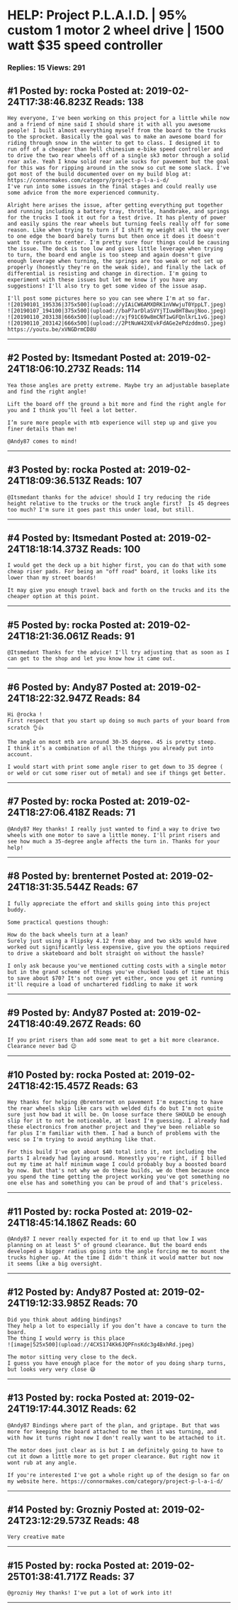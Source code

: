 # HELP: Project P.L.A.I.D. &#124; 95% custom 1 motor 2 wheel drive &#124; 1500 watt $35 speed controller

### Replies: 15 Views: 291

## \#1 Posted by: rocka Posted at: 2019-02-24T17:38:46.823Z Reads: 138

```
Hey everyone, I've been working on this project for a little while now and a friend of mine said I should share it with all you awesome people! I built almost everything myself from the board to the trucks to the sprocket. Basically the goal was to make an awesome board for riding through snow in the winter to get to class. I designed it to run off of a cheaper than hell chinesium e-bike speed controller and to drive the two rear wheels off of a single sk3 motor through a solid rear axle. Yeah I know solid rear axle sucks for pavement but the goal for this was for ripping around in the snow so cut me some slack. I've got most of the build documented over on my build blog at: 
https://connormakes.com/category/project-p-l-a-i-d/
I've run into some issues in the final stages and could really use some advice from the more experienced community.

Alright here arises the issue, after getting everything put together and running including a battery tray, throttle, handbrake, and springs for the trucks I took it out for a test drive. It has plenty of power and easily spins the rear wheels but turning feels really off for some reason. Like when trying to turn if I shift my weight all the way over to one edge the board barely turns but then once it does it doesn't want to return to center. I'm pretty sure four things could be causing the issue. The deck is too low and gives little leverage when trying to turn, the board end angle is too steep and again doesn't give enough leverage when turning, the springs are too weak or not set up properly (honestly they're on the weak side), and finally the lack of differential is resisting and change in direction. I'm going to experiment with these issues but let me know if you have any suggestions! I'll also try to get some video of the issue asap.

I'll post some pictures here so you can see where I'm at so far.
![20190101_195336|375x500](upload://yIAiCW6AMXDRK1nVWwjuT0YppLT.jpeg) 
![20190107_194100|375x500](upload://baP7arDlaSVYjTIuw8HT8wujNoo.jpeg) 
![20190110_203138|666x500](upload://xjf91C69w8mCNf1wGFQnlkrL1vG.jpeg) 
![20190110_203142|666x500](upload://2PtNuW42XEvkFdAGe2ePdzddmsO.jpeg)
https://youtu.be/xVNGDrmCD8U
```

---
## \#2 Posted by: Itsmedant Posted at: 2019-02-24T18:06:10.273Z Reads: 114

```
Yea those angles are pretty extreme. Maybe try an adjustable baseplate and find the right angle!

Lift the board off the ground a bit more and find the right angle for you and I think you’ll feel a lot better.

I’m sure more people with mtb experience will step up and give you finer details than me!

@Andy87 comes to mind!
```

---
## \#3 Posted by: rocka Posted at: 2019-02-24T18:09:36.513Z Reads: 107

```
@Itsmedant thanks for the advice! should I try reducing the ride height relative to the trucks or the truck angle first?  Is 45 degrees too much? I'm sure it goes past this under load, but still.
```

---
## \#4 Posted by: Itsmedant Posted at: 2019-02-24T18:18:14.373Z Reads: 100

```
I would get the deck up a bit higher first, you can do that with some cheap riser pads. For being an "off road" board, it looks like its lower than my street boards!

It may give you enough travel back and forth on the trucks and its the cheaper option at this point.
```

---
## \#5 Posted by: rocka Posted at: 2019-02-24T18:21:36.061Z Reads: 91

```
@Itsmedant Thanks for the advice! I'll try adjusting that as soon as I can get to the shop and let you know how it came out.
```

---
## \#6 Posted by: Andy87 Posted at: 2019-02-24T18:22:32.947Z Reads: 84

```
Hi @rocka !
First respect that you start up doing so much parts of your board from scratch 👌👍

The angle on most mtb are around 30-35 degree. 45 is pretty steep.
I think it’s a combination of all the things you already put into account.

I would start with print some angle riser to get down to 35 degree ( or weld or cut some riser out of metal) and see if things get better.
```

---
## \#7 Posted by: rocka Posted at: 2019-02-24T18:27:06.418Z Reads: 71

```
@Andy87 Hey thanks! I really just wanted to find a way to drive two wheels with one motor to save a little money. I'll print risers and see how much a 35-degree angle affects the turn in. Thanks for your help!
```

---
## \#8 Posted by: brenternet Posted at: 2019-02-24T18:31:35.544Z Reads: 67

```
I fully appreciate the effort and skills going into this project buddy. 

Some practical questions though:

How do the back wheels turn at a lean? 
Surely just using a Flipsky 4.12 from ebay and two sk3s would have worked out significantly less expensive, give you the options required to drive a skateboard and bolt straight on without the hassle?

I only ask because you've mentioned cutting costs with a single motor but in the grand scheme of things you've chucked loads of time at this to save about $70? It's not over yet either, once you get it running it'll require a load of unchartered fiddling to make it work
```

---
## \#9 Posted by: Andy87 Posted at: 2019-02-24T18:40:49.267Z Reads: 60

```
If you print risers than add some meat to get a bit more clearance. Clearance never bad 😉
```

---
## \#10 Posted by: rocka Posted at: 2019-02-24T18:42:15.457Z Reads: 63

```
Hey thanks for helping @brenternet on pavement I'm expecting to have the rear wheels skip like cars with welded difs do but I'm not quite sure just how bad it will be. On loose surface there SHOULD be enough slip for it to not be noticeable, at least I'm guessing. I already had these electronics from another project and they've been reliable so far plus I'm familiar with them. I had a bunch of problems with the vesc so I'm trying to avoid anything like that. 

For this build I've got about $40 total into it, not including the parts I already had laying around. Honestly you're right, if I billed out my time at half minimum wage I could probably buy a boosted board by now. But that's not why we do these builds, we do them because once you spend the time getting the project working you've got something no one else has and something you can be proud of and that's priceless.
```

---
## \#11 Posted by: rocka Posted at: 2019-02-24T18:45:14.186Z Reads: 60

```
@Andy87 I never really expected for it to end up that low I was planning on at least 5" of ground clearance. But the board ends developed a bigger radius going into the angle forcing me to mount the trucks higher up. At the time I didn't think it would matter but now it seems like a big oversight.
```

---
## \#12 Posted by: Andy87 Posted at: 2019-02-24T19:12:33.985Z Reads: 70

```
Did you think about adding bindings?
They help a lot to especially if you don’t have a concave to turn the board.
The thing I would worry is this place
![image|525x500](upload://4CXS174Kk6JQPFnsKdc3g4BxhRd.jpeg) 

The motor sitting very close to the deck. 
I guess you have enough place for the motor of you doing sharp turns, but looks very very close 😅
```

---
## \#13 Posted by: rocka Posted at: 2019-02-24T19:17:44.301Z Reads: 62

```
@Andy87 Bindings where part of the plan, and griptape. But that was more for keeping the board attached to me then it was turning, and with how it turns right now I don't really want to be attached to it. 

The motor does just clear as is but I am definitely going to have to cut it down a little more to get proper clearance. But right now it wont rub at any angle.

If you're interested I've got a whole right up of the design so far on my website here. https://connormakes.com/category/project-p-l-a-i-d/
```

---
## \#14 Posted by: Grozniy Posted at: 2019-02-24T23:12:29.573Z Reads: 48

```
Very creative mate
```

---
## \#15 Posted by: rocka Posted at: 2019-02-25T01:38:41.717Z Reads: 37

```
@grozniy Hey thanks! I've put a lot of work into it!
```

---
